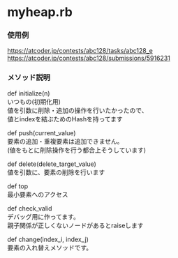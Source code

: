 # myheap.rb

### 使用例
https://atcoder.jp/contests/abc128/tasks/abc128_e  
https://atcoder.jp/contests/abc128/submissions/5916231

### メソッド説明
def initialize(n)  
いつもの(初期化用)  
値を引数に削除・追加の操作を行いたかったので、  
値とindexを結ぶためのHashを持ってます  

def push(current_value)  
要素の追加・重複要素は追加できません。  
(値をもとに削除操作を行う都合上そうしています)  

def delete(delete_target_value)  
値を引数に、要素の削除を行います  

def top  
最小要素へのアクセス  

def check_valid  
デバッグ用に作ってます。  
親子関係が正しくないノードがあるとraiseします  

def change(index_i, index_j)  
要素の入れ替えメソッドです。  
